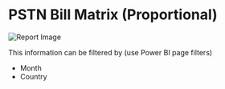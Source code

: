 # PSTN Bill Matrix (Proportional)

![Report Image](/TeamsBillingYE/TB7728.png)



This information can be filtered by (use Power BI page filters)

- Month
- Country

